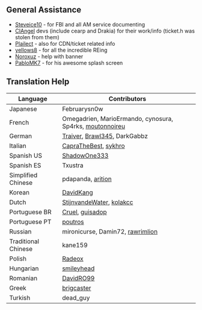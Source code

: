 ## General Assistance

- [Steveice10](https://github.com/Steveice10) - for FBI and all AM service documenting
- [CIAngel](https://github.com/llakssz/CIAngel) devs (include cearp and Drakia) for their work/info (ticket.h was stolen from them)
- [Plailect](https://github.com/Plailect/) - also for CDN/ticket related info
- [yellows8](https://github.com/yellows8) - for all the incredible REing
- [Noroxuz](https://github.com/Noroxuz) - help with banner
- [PabloMK7](https://github.com/mariohackandglitch) - for his awesome splash screen

## Translation Help

Language | Contributors
--- | ---
Japanese | Februarysn0w
French | Omegadrien, MarioErmando, cynosura, Sp4rks, [moutonnoireu](https://github.com/moutonnoireu)
German | [Traiver](https://github.com/Traiver), [Brawl345](https://github.com/Brawl345), DarkGabbz
Italian | [CapraTheBest](https://github.com/CapraTheBest), [sykhro](https://github.com/sykhro)
Spanish US | [ShadowOne333](https://github.com/ShadowOne333)
Spanish ES | Txustra
Simplified Chinese | pdapanda, [arition](https://github.com/arition)
Korean | [DavidKang](https://github.com/mcloverkorea)
Dutch | [StijnvandeWater](https://github.com/StijnvandeWater), [kolakcc](https://github.com/kolakcc)
Portuguese BR | [Cruel](https://github.com/Cruel), [guisadop](https://github.com/guisadop)
Portuguese PT | [poutros](https://github.com/poutros)
Russian | mironicurse, Damin72, [rawrimlion](https://github.com/rawrimlion)
Traditional Chinese | kane159
Polish | [Radeox](https://github.com/Radeox)
Hungarian | [smileyhead](https://github.com/smileyhead)
Romanian | [DavidRO99](https://github.com/DAVIDRO999000999)
Greek | [brigcaster](https://github.com/brigcaster)
Turkish | dead_guy
